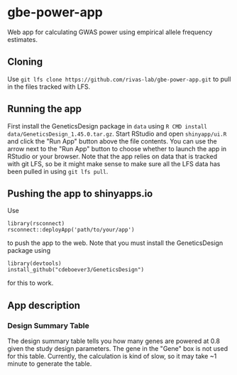 # gbe-power-app

Web app for calculating GWAS power using empirical allele frequency estimates.

## Cloning

Use `git lfs clone https://github.com/rivas-lab/gbe-power-app.git` to pull in
the files tracked with LFS.

## Running the app

First install the GeneticsDesign package in `data` using 
`R CMD install data/GeneticsDesign_1.45.0.tar.gz`. Start RStudio and open
`shinyapp/ui.R` and click the "Run App" button above the file contents. You can
use the arrow next to the "Run App" button to choose whether to launch the app
in RStudio or your browser. Note that the app relies on data that is tracked
with git LFS, so be it might make sense to make sure all the LFS data has been
pulled in using `git lfs pull`.

## Pushing the app to shinyapps.io

Use 
```
library(rsconnect)
rsconnect::deployApp('path/to/your/app')
``` 
to push the app to the web. Note that you must install the GeneticsDesign
package using
```
library(devtools)
install_github("cdeboever3/GeneticsDesign")
```
for this to work.

## App description

### Design Summary Table

The design summary table tells you how many genes are powered at 0.8 given the
study design parameters. The gene in the "Gene" box is not used for this table.
Currently, the calculation is kind of slow, so it may take ~1 minute to
generate the table.
